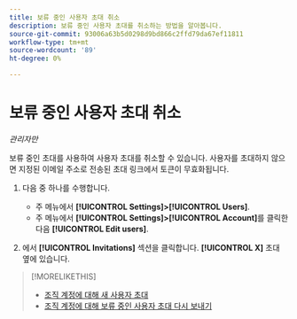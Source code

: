 ```yaml
---
title: 보류 중인 사용자 초대 취소
description: 보류 중인 사용자 초대를 취소하는 방법을 알아봅니다.
source-git-commit: 93006a63b5d0298d9bd866c2ffd79da67ef11811
workflow-type: tm+mt
source-wordcount: '89'
ht-degree: 0%

---
```


# 보류 중인 사용자 초대 취소

*관리자만*

보류 중인 초대를 사용하여 사용자 초대를 취소할 수 있습니다. 사용자를 초대하지 않으면 지정된 이메일 주소로 전송된 초대 링크에서 토큰이 무효화됩니다.

1. 다음 중 하나를 수행합니다.

   * 주 메뉴에서 **[!UICONTROL Settings]>[!UICONTROL Users]**.
   * 주 메뉴에서 **[!UICONTROL Settings]>[!UICONTROL Account]**&#x200B;를 클릭한 다음 **[!UICONTROL Edit users]**.

1. 에서 **[!UICONTROL Invitations]** 섹션을 클릭합니다. **[!UICONTROL X]** 초대 옆에 있습니다.

>[!MORELIKETHIS]
>
>* [조직 계정에 대해 새 사용자 초대](user-invite.md)
>* [조직 계정에 대해 보류 중인 사용자 초대 다시 보내기](user-resend-invite.md)


<!-- >* [Edit User Permissions or Delete a User](user-edit.md) -->
